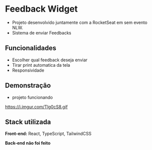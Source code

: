 
# Feedback Widget

- Projeto desenvolvido juntamente com a RocketSeat em sem evento NLW.
- Sistema de enviar Feedbacks


## Funcionalidades

- Escolher qual feedback deseja enviar
- Tirar print automatica da tela
- Responsividade


## Demonstração

- projeto funcionando

https://i.imgur.com/Tlg0cS8.gif
## Stack utilizada

**Front-end:** React, TypeScript, TailwindCSS

**Back-end não foi feito**

